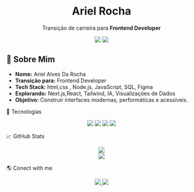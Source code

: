 <h1 align="center">Ariel Rocha</h1>
<p align="center"> Transição de carreira para <strong>Frontend Developer</strong></p>

<p align="center">
  <img src="https://img.shields.io/github/followers/RochaAriel?style=social" />
  <img src="https://img.shields.io/github/stars/RochaAriel?style=social" />
</p>


## 🧠 Sobre Mim

- **Nome:** Ariel Alves Da Rocha  
- **Transição para:** Frontend Developer  
- **Tech Stack:**  html,css , Node.js, JavaScript, SQL, Figma  
- **Explorando:** Next.js,React, Tailwind, IA, Visualizações de Dados  
- **Objetivo:** Construir interfaces modernas, performáticas e acessíveis.


🧰 Tecnologias
<p align="center"> <img src="https://img.shields.io/badge/JavaScript-000?style=for-the-badge&logo=javascript&logoColor=white" /> <img src="https://img.shields.io/badge/React-000?style=for-the-badge&logo=react&logoColor=white" /> <img src="https://img.shields.io/badge/Node.js-000?style=for-the-badge&logo=node.js&logoColor=white" /> <img src="https://img.shields.io/badge/SQL-000?style=for-the-badge&logo=postgresql&logoColor=white" /> </p>


📈 GitHub Stats
<p align="center"> <img src="https://github-readme-stats.vercel.app/api?username=RochaAriel&show_icons=true&theme=dark&hide_border=true&title_color=ffffff&text_color=dddddd&icon_color=ffffff" /> <br/> <img src="https://github-readme-streak-stats.herokuapp.com?user=RochaAriel&theme=dark&hide_border=true&ring=ffffff&currStreakLabel=ffffff" /> </p>
🌎 Conect with me
<p align="center"> <a href="[https://www.linkedin.com/in/arielroch](https://www.linkedin.com/in/ariel-rocha-46819670/)" target="_blank"> <img src="https://img.shields.io/badge/LinkedIn-white?style=for-the-badge&logo=linkedin&logoColor=black"/> </a> <a href="mailto:arielalveslaves.alves@gmail.com"> <img src="https://img.shields.io/badge/Email-white?style=for-the-badge&logo=gmail&logoColor=black"/> </a>  
